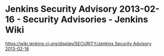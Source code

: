 <!--
id: 43432300715
link: http://tumblr.atmos.org/post/43432300715/jenkins-security-advisory-2013-02-16-security
slug: jenkins-security-advisory-2013-02-16-security
date: Mon Feb 18 2013 14:09:32 GMT-0800 (PST)
publish: 2013-02-018
tags: 
title: Jenkins Security Advisory 2013-02-16 - Security Advisories - Jenkins Wiki
-->


Jenkins Security Advisory 2013-02-16 - Security Advisories - Jenkins Wiki
=========================================================================

[https://wiki.jenkins-ci.org/display/SECURITY/Jenkins Security Advisory
2013-02-16](https://wiki.jenkins-ci.org/display/SECURITY/Jenkins%20Security%20Advisory%202013-02-16)

